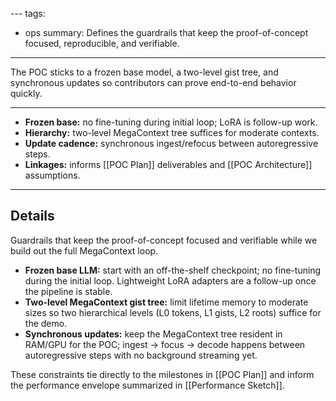 [](POC%20Architecture.md)---
tags:
  - ops
summary: Defines the guardrails that keep the proof-of-concept focused, reproducible, and verifiable.
---
 The POC sticks to a frozen base model, a two-level gist tree, and synchronous updates so contributors can prove end-to-end behavior quickly.

---

- **Frozen base:** no fine-tuning during initial loop; LoRA is follow-up work.
- **Hierarchy:** two-level MegaContext tree suffices for moderate contexts.
- **Update cadence:** synchronous ingest/refocus between autoregressive steps.
- **Linkages:** informs [[POC Plan]] deliverables and [[POC Architecture]] assumptions.

---
## Details

Guardrails that keep the proof-of-concept focused and verifiable while we build out the full MegaContext loop.

- **Frozen base LLM:** start with an off-the-shelf checkpoint; no fine-tuning during the initial loop. Lightweight LoRA adapters are a follow-up once the pipeline is stable.
- **Two-level MegaContext gist tree:** limit lifetime memory to moderate sizes so two hierarchical levels (L0 tokens, L1 gists, L2 roots) suffice for the demo.
- **Synchronous updates:** keep the MegaContext tree resident in RAM/GPU for the POC; ingest → focus → decode happens between autoregressive steps with no background streaming yet.

These constraints tie directly to the milestones in [[POC Plan]] and inform the performance envelope summarized in [[Performance Sketch]].
